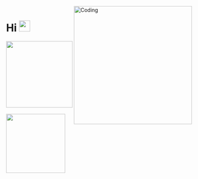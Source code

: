 
<img align="right" alt="Coding" width="320" src="https://user-images.githubusercontent.com/94543840/197656634-8b75df07-3a10-431b-9a4a-5664659e04f1.png">
<h1 align="left">Hi <img src="https://raw.githubusercontent.com/kaueMarques/kaueMarques/master/hi.gif" height="30px"></h1>

<div>
  <img height="180em" src="https://github-readme-stats.vercel.app/api?username=JHenrique-m&show_icons=true&theme=tokyonight&include_all_commits=true&locale=pt-br&hide_border=true&count_private=true">
  <br><br>
  <img height="160em" src="https://github-readme-stats.vercel.app/api/top-langs/?username=JHenrique-m&layout=compact&locale=pt-br&langs_count=7&hide_border=true&theme=tokyonight">
</div>

